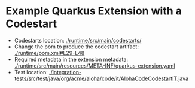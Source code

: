 # Example Quarkus Extension with a Codestart

- Codestarts location: [./runtime/src/main/codestarts/](./runtime/src/main/codestarts/)
- Change the pom to produce the codestart artifact: [./runtime/pom.xml#L29-L48](./runtime/pom.xml#L29-L48)
- Required metadata in the extension metadata: [./runtime/src/main/resources/META-INF/quarkus-extension.yaml](runtime/src/main/resources/META-INF/quarkus-extension.yaml#L10-L15)
- Test location: [./integration-tests/src/test/java/org/acme/aloha/code/it/AlohaCodeCodestartIT.java](./integration-tests/src/test/java/org/acme/aloha/code/it/AlohaCodeCodestartIT.java)
